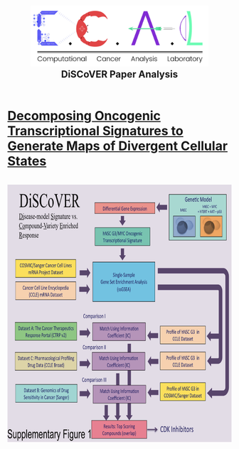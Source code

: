 <h2 align="center">
  <br>
  <a href="https://github.com/UCSD-CCAL"><img src="media/ccal-logo.jpg" width="400"></a>
  <br>
  DiSCoVER Paper Analysis
  <br>
<br>
<h1 ><a href="http://www.cell.com/cell-systems/fulltext/S2405-4712(17)30335-6" target="blank">Decomposing Oncogenic Transcriptional Signatures to Generate Maps of Divergent Cellular States</a></h1>
<br>


<div>
    <img src="/media/supplementary_fig_1.png" width=800 height=580>
</div>

